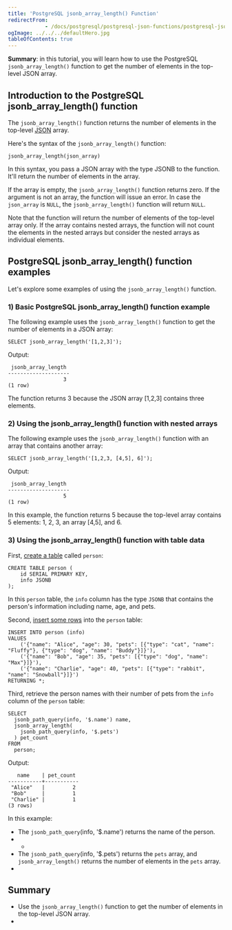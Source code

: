 ```yaml
---
title: 'PostgreSQL jsonb_array_length() Function'
redirectFrom: 
            - /docs/postgresql/postgresql-json-functions/postgresql-jsonb_array_length/
ogImage: ../../../defaultHero.jpg
tableOfContents: true
---
```


**Summary**: in this tutorial, you will learn how to use the PostgreSQL `jsonb_array_length()` function to get the number of elements in the top-level JSON array.



## Introduction to the PostgreSQL jsonb_array_length() function



The `jsonb_array_length()` function returns the number of elements in the top-level [JSON](/docs/postgresql/postgresql-json) array.



Here's the syntax of the `jsonb_array_length()` function:



```
jsonb_array_length(json_array)
```



In this syntax, you pass a JSON array with the type JSONB to the function. It'll return the number of elements in the array.



If the array is empty, the `jsonb_array_length()` function returns zero. If the argument is not an array, the function will issue an error. In case the `json_array` is `NULL`, the `jsonb_array_length()` function will return `NULL`.



Note that the function will return the number of elements of the top-level array only. If the array contains nested arrays, the function will not count the elements in the nested arrays but consider the nested arrays as individual elements.



## PostgreSQL jsonb_array_length() function examples



Let's explore some examples of using the `jsonb_array_length()` function.



### 1) Basic PostgreSQL jsonb_array_length() function example



The following example uses the `jsonb_array_length()` function to get the number of elements in a JSON array:



```
SELECT jsonb_array_length('[1,2,3]');
```



Output:



```
 jsonb_array_length
--------------------
                  3
(1 row)
```



The function returns 3 because the JSON array \[1,2,3] contains three elements.



### 2) Using the jsonb_array_length() function with nested arrays



The following example uses the `jsonb_array_length()` function with an array that contains another array:



```
SELECT jsonb_array_length('[1,2,3, [4,5], 6]');
```



Output:



```
 jsonb_array_length
--------------------
                  5
(1 row)
```



In this example, the function returns 5 because the top-level array contains 5 elements: 1, 2, 3, an array \[4,5], and 6.



### 3) Using the jsonb_array_length() function with table data



First, [create a table](/docs/postgresql/postgresql-create-table) called `person`:



```
CREATE TABLE person (
    id SERIAL PRIMARY KEY,
    info JSONB
);
```



In this `person` table, the `info` column has the type `JSONB` that contains the person's information including name, age, and pets.



Second, [insert some rows](/docs/postgresql/postgresql-insert-multiple-rows) into the `person` table:



```
INSERT INTO person (info)
VALUES
    ('{"name": "Alice", "age": 30, "pets": [{"type": "cat", "name": "Fluffy"}, {"type": "dog", "name": "Buddy"}]}'),
    ('{"name": "Bob", "age": 35, "pets": [{"type": "dog", "name": "Max"}]}'),
    ('{"name": "Charlie", "age": 40, "pets": [{"type": "rabbit", "name": "Snowball"}]}')
RETURNING *;
```



Third, retrieve the person names with their number of pets from the `info` column of the `person` table:



```
SELECT
  jsonb_path_query(info, '$.name') name,
  jsonb_array_length(
    jsonb_path_query(info, '$.pets')
  ) pet_count
FROM
  person;
```



Output:



```
   name    | pet_count
-----------+-----------
 "Alice"   |         2
 "Bob"     |         1
 "Charlie" |         1
(3 rows)
```



In this example:



- The `jsonb_path_query`(info, '\$.name') returns the name of the person.
- -
- The `jsonb_path_query`(info, '\$.pets') returns the `pets` array, and `jsonb_array_length()` returns the number of elements in the `pets` array.
- 


## Summary



- Use the `jsonb_array_length()` function to get the number of elements in the top-level JSON array.
- 
